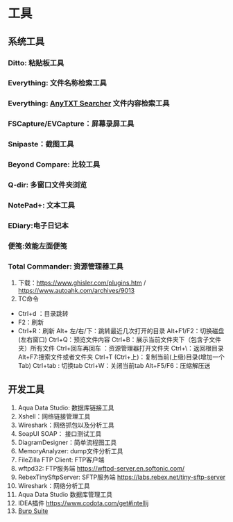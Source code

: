 # 工具
## 系统工具
### Ditto: 粘贴板工具
### Everything: 文件名称检索工具
### Everything: [AnyTXT Searcher](https://anytxt.net/) 文件内容检索工具
### FSCapture/EVCapture：屏幕录屏工具
### Snipaste：截图工具
### Beyond Compare: 比较工具
### Q-dir: 多窗口文件夹浏览
### NotePad+: 文本工具
### EDiary:电子日记本
### 便笺:效能左面便笺
### Total Commander: 资源管理器工具
1. 下载：https://www.ghisler.com/plugins.htm / https://www.autoahk.com/archives/9013
2. TC命令
- Ctrl+d ：目录跳转 
- F2：刷新  
- Ctrl+R：刷新
    Alt+ 左/右/下：跳转最近几次打开的目录
    Alt+F1/F2：切换磁盘(左右窗口)
    Ctrl+Q：预览文件内容
    Ctrl+B：展示当前文件夹下（包含子文件夹）所有文件
    Ctrl+回车再回车 ：资源管理器打开文件夹
    Ctrl+\：返回根目录
    Alt+F7:搜索文件或者文件夹
    Ctrl+T (Ctrl+上)：复制当前(上级)目录(增加一个Tab)
    Ctrl+tab : 切换tab
    Ctrl+W：关闭当前tab
    Alt+F5/F6：压缩解压送

## 开发工具
1. Aqua Data Studio: 数据库链接工具
2. Xshell：网络链接管理工具
3. Wireshark：网络抓包以及分析工具
4. SoapUI SOAP： 接口测试工具
5. DiagramDesigner：简单流程图工具
6. MemoryAnalyzer: dump文件分析工具
8. FileZilla FTP Client: FTP客户端
9. wftpd32: FTP服务端 https://wftpd-server.en.softonic.com/
10. RebexTinySftpServer: SFTP服务端 https://labs.rebex.net/tiny-sftp-server
11. Wireshark：网络分析工具
12. Aqua Data Studio 数据库管理工具
12. IDEA插件 https://www.codota.com/get#intellij
13. [Burp Suite](https://portswigger.net/burp) 



 
